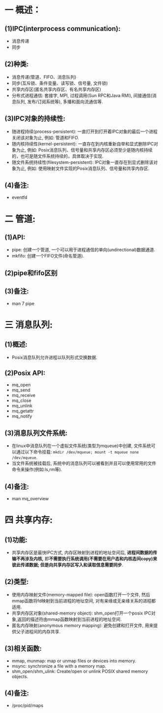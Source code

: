 # 一 概述：
## (1)IPC(interprocess communication):
- 消息传递
- 同步

## (2)种类:
- 消息传递(管道、FIFO、消息队列)
- 同步(互斥锁、条件变量、读写锁、信号量, 文件锁)
- 共享内存区(匿名共享内存区、有名共享内存区)
- 分布式进程通信: 套接字, MPI, 过程调用(Sun RPC和Java RMI), 间接通信(消息队列, 发布/订阅系统等), 多播和面向流通信等.

## (3)IPC对象的持续性:
- 随进程持续(process-persistent): 一直打开到打开着IPC对象的最后一个进程关闭该对象为止, 例如: 管道和FIFO.
- 随内核持续性(kernel-persistent): 一直存在到内核重新自举和显式删除IPC对象为止, 例如: Posix消息队列、信号量和共享内存区必须至少是随内核持续的，也可是随文件系统持续的，具体取决于实现.
- 随文件系统持续性(filesystem-persistent): IPC对象一直存在到显式删除该对象为止, 例如: 使用映射文件实现的Posix消息队列、信号量和共享内存区.

## (4)备注:
- eventfd

# 二 管道:
## (1)API:
- pipe: 创建一个管道, 一个可以用于进程通信的单向(undirectional)数据通道.
- mkfifo: 创建一个FIFO文件(命名管道).

## (2)pipe和fifo区别

## (3)备注:
- man 7 pipe

# 三 消息队列:
## (1)概述:
- Posix消息队列允许进程以队列形式交换数据.

## (2)Posix API:
- mq_open
- mq_send
- mq_receive
- mq_close
- mq_unlink
- mq_getattr
- mq_notify

## (3)消息队列文件系统:
- 在linux中消息队列在一个虚拟文件系统(类型为mqueue)中创建, 文件系统可以通过以下命令挂载: `mkdir /dev/mqueue; mount -t mqueue none /dev/mqueue`.
- 当文件系统被挂载后, 系统中的消息队列可以被看到并且可以使用常用的文件命令来操作(例如:ls,rm等).

## (4)备注:
- man mq_overview

# 四 共享内存:
## (1)功能:
- 共享内存区是最快IPC方式, 内存区映射到进程的地址空间后, **进程间数据的传输不再涉及内核,** 即**不需要执行系统调用(不需要在用户态和内核态间copy)**来彼此传递数据; 但是向共享内存区写入和读取信息需要**同步**.

## (2)类型:
- 使用内存映射文件(memory-mapped file): open函数打开一个文件, 然后mmap函数将fd映射到当前进程的地址空间, 对有亲缘或无亲缘关系的进程都适用.
- 共享内存区对象(shared-memory object): shm_open打开一个posix IPC对象,返回的描述符由mmap函数映射到当前进程的地址空间.
- 匿名内存映射(anonymous memory mapping): 避免创建和打开文件, 用来提供父子进程间的内存共享.

## (3)相关函数:
- mmap, munmap: map or unmap files or devices into memory.
- msync: synchronize a file with a memory map.
- shm_open/shm_ulink: Create/open or unlink POSIX shared memory objects.

## (4)备注:
- /proc/pid/maps
